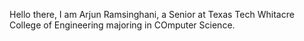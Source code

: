Hello there, I am Arjun Ramsinghani, a Senior at Texas Tech Whitacre College of Engineering majoring in COmputer Science.

<!---
aramsing/aramsing is a ✨ special ✨ repository because its `README.md` (this file) appears on your GitHub profile.
You can click the Preview link to take a look at your changes.
--->
